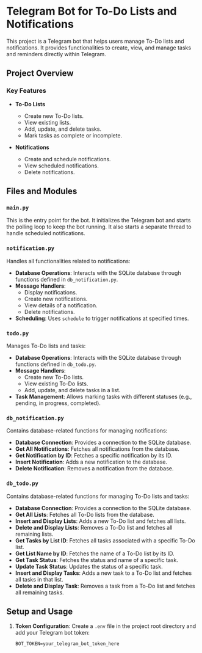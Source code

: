 # Telegram Bot for To-Do Lists and Notifications

This project is a Telegram bot that helps users manage To-Do lists and notifications. It provides functionalities to create, view, and manage tasks and reminders directly within Telegram.

## Project Overview

### Key Features

- **To-Do Lists**
  - Create new To-Do lists.
  - View existing lists.
  - Add, update, and delete tasks.
  - Mark tasks as complete or incomplete.

- **Notifications**
  - Create and schedule notifications.
  - View scheduled notifications.
  - Delete notifications.

## Files and Modules

### `main.py`

This is the entry point for the bot. It initializes the Telegram bot and starts the polling loop to keep the bot running. It also starts a separate thread to handle scheduled notifications.

### `notification.py`

Handles all functionalities related to notifications:

- **Database Operations**: Interacts with the SQLite database through functions defined in `db_notification.py`.
- **Message Handlers**: 
  - Display notifications.
  - Create new notifications.
  - View details of a notification.
  - Delete notifications.
- **Scheduling**: Uses `schedule` to trigger notifications at specified times.

### `todo.py`

Manages To-Do lists and tasks:

- **Database Operations**: Interacts with the SQLite database through functions defined in `db_todo.py`.
- **Message Handlers**:
  - Create new To-Do lists.
  - View existing To-Do lists.
  - Add, update, and delete tasks in a list.
- **Task Management**: Allows marking tasks with different statuses (e.g., pending, in progress, completed).

### `db_notification.py`

Contains database-related functions for managing notifications:

- **Database Connection**: Provides a connection to the SQLite database.
- **Get All Notifications**: Fetches all notifications from the database.
- **Get Notification by ID**: Fetches a specific notification by its ID.
- **Insert Notification**: Adds a new notification to the database.
- **Delete Notification**: Removes a notification from the database.

### `db_todo.py`

Contains database-related functions for managing To-Do lists and tasks:

- **Database Connection**: Provides a connection to the SQLite database.
- **Get All Lists**: Fetches all To-Do lists from the database.
- **Insert and Display Lists**: Adds a new To-Do list and fetches all lists.
- **Delete and Display Lists**: Removes a To-Do list and fetches all remaining lists.
- **Get Tasks by List ID**: Fetches all tasks associated with a specific To-Do list.
- **Get List Name by ID**: Fetches the name of a To-Do list by its ID.
- **Get Task Status**: Fetches the status and name of a specific task.
- **Update Task Status**: Updates the status of a specific task.
- **Insert and Display Tasks**: Adds a new task to a To-Do list and fetches all tasks in that list.
- **Delete and Display Task**: Removes a task from a To-Do list and fetches all remaining tasks.

## Setup and Usage

1. **Token Configuration**: Create a `.env` file in the project root directory and add your Telegram bot token:
   ```env
   BOT_TOKEN=your_telegram_bot_token_here
